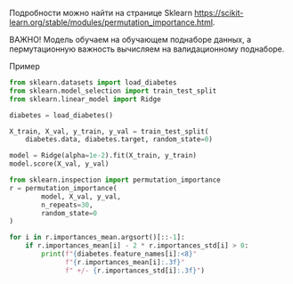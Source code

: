 Подробности можно найти на странице Sklearn https://scikit-learn.org/stable/modules/permutation_importance.html.

ВАЖНО! Модель обучаем на обучающем поднаборе данных, а пермутационную важность вычисляем на валидационному поднаборе.

Пример
```python
from sklearn.datasets import load_diabetes
from sklearn.model_selection import train_test_split
from sklearn.linear_model import Ridge

diabetes = load_diabetes()

X_train, X_val, y_train, y_val = train_test_split(
    diabetes.data, diabetes.target, random_state=0)

model = Ridge(alpha=1e-2).fit(X_train, y_train)
model.score(X_val, y_val)
```

```python
from sklearn.inspection import permutation_importance
r = permutation_importance(
		model, X_val, y_val,
        n_repeats=30,
        random_state=0
)

for i in r.importances_mean.argsort()[::-1]:
    if r.importances_mean[i] - 2 * r.importances_std[i] > 0:
        print(f"{diabetes.feature_names[i]:<8}"
              f"{r.importances_mean[i]:.3f}"
              f" +/- {r.importances_std[i]:.3f}")
```
